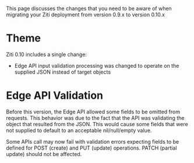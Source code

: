 This page discusses the changes that you need to be aware of when migrating your Ziti deployment from version 0.9.x to version 0.10.x

# Theme
Ziti 0.10 includes a single change: 
 
 * Edge API input validation processing was changed to operate on the supplied JSON instead of target objects
 

# Edge API Validation

Before this version, the Edge API allowed some fields to be omitted from requests. This behavior was due to the fact
that the API was validating the object that resulted from the JSON. This would cause some fields that were not supplied
to default to an acceptable nil/null/empty value.

Some APIs call may now fail with validation errors expecting fields to be defined for POST (create) and PUT (update)
operations. PATCH (partial update) should not be affected.